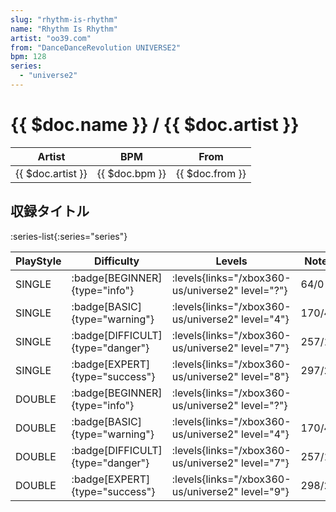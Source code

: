 ```yaml
---
slug: "rhythm-is-rhythm"
name: "Rhythm Is Rhythm"
artist: "oo39.com"
from: "DanceDanceRevolution UNIVERSE2"
bpm: 128
series:
  - "universe2"
---
```


# {{ $doc.name }} / {{ $doc.artist }}

|Artist|BPM|From|
|------|---|----|
|{{ $doc.artist }}|{{ $doc.bpm }}|{{ $doc.from }}|

## 収録タイトル

:series-list{:series="series"}

|PlayStyle|Difficulty|Levels|Notes|Movie|
|---------|----------|------|-----|-----|
|SINGLE| :badge[BEGINNER]{type="info"}| :levels{links="/xbox360-us/universe2" level="?"}|64/0||
|SINGLE| :badge[BASIC]{type="warning"}| :levels{links="/xbox360-us/universe2" level="4"}|170/4||
|SINGLE| :badge[DIFFICULT]{type="danger"}| :levels{links="/xbox360-us/universe2" level="7"}|257/12||
|SINGLE| :badge[EXPERT]{type="success"}| :levels{links="/xbox360-us/universe2" level="8"}|297/20||
|DOUBLE| :badge[BEGINNER]{type="info"}| :levels{links="/xbox360-us/universe2" level="?"}|||
|DOUBLE| :badge[BASIC]{type="warning"}| :levels{links="/xbox360-us/universe2" level="4"}|170/4||
|DOUBLE| :badge[DIFFICULT]{type="danger"}| :levels{links="/xbox360-us/universe2" level="7"}|257/15||
|DOUBLE| :badge[EXPERT]{type="success"}| :levels{links="/xbox360-us/universe2" level="9"}|298/20||
